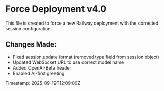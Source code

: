 # Force Deployment v4.0

This file is created to force a new Railway deployment with the corrected session configuration.

## Changes Made:
- Fixed session.update format (removed type field from session object)
- Updated WebSocket URL to use correct model name
- Added OpenAI-Beta header
- Enabled AI-first greeting

Timestamp: 2025-09-19T12:09:00Z